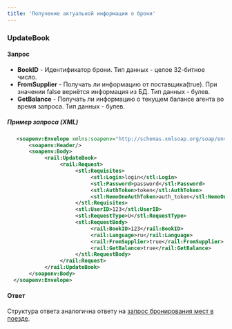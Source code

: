 ```yaml
---
title: 'Получение актуальной информации о брони'
---
```


### UpdateBook

#### Запрос

-   **BookID** - Идентификатор брони. Тип данных - целое 32-битное число.
-   **FromSupplier** - Получать ли информацию от поставщика(true). При значении false вернётся информация из БД. Тип данных - булев.
-   **GetBalance** - Получать ли информацию о текущем балансе агента во время запроса. Тип данных - булев.

##### Пример запроса (XML)
```xml
   <soapenv:Envelope xmlns:soapenv="http://schemas.xmlsoap.org/soap/envelope/" xmlns:rail="http://nemo-ibe.com/Rail" xmlns:stl="http://nemo-ibe.com/STL">
       <soapenv:Header/>
       <soapenv:Body>
            <rail:UpdateBook>
                 <rail:Request>
                      <stl:Requisites>
                           <stl:Login>login</stl:Login>
                           <stl:Password>password</stl:Password>
                           <stl:AuthToken>token</stl:AuthToken>
                           <stl:NemoOneAuthToken>auth_token</stl:NemoOneAuthToken>
                      </stl:Requisites>
                      <stl:UserID>123</stl:UserID>
                      <stl:RequestType>U</stl:RequestType>
                      <stl:RequestBody>
                           <rail:BookID>123</rail:BookID>
                           <rail:Language>ru</rail:Language>
                           <rail:FromSupplier>true</rail:FromSupplier>
                           <rail:GetBalance>true</rail:GetBalance>
                      </stl:RequestBody>
                 </rail:Request>
            </rail:UpdateBook>
       </soapenv:Body>
  </soapenv:Envelope>
```

#### Ответ

Структура ответа аналогична ответу на [запрос бронирования мест в поезде](/trains/trains_stages/booktrain).